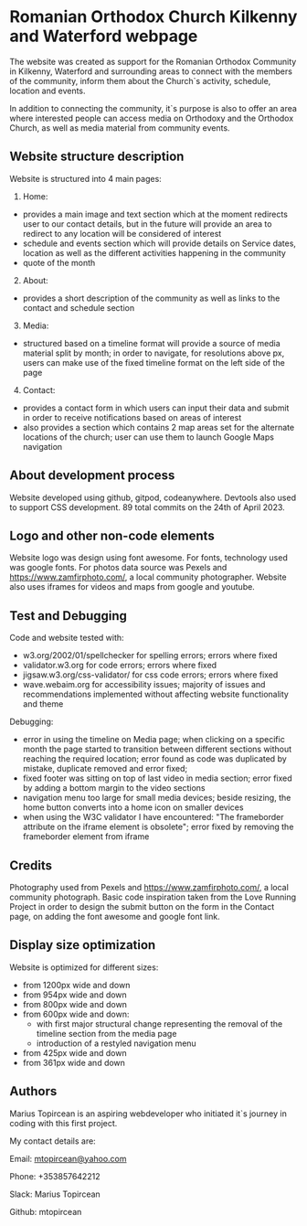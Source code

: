 
# Romanian Orthodox Church Kilkenny and Waterford webpage

The website was created as support for the Romanian Orthodox Community in Kilkenny, Waterford and surrounding areas to connect with the members of the community, inform them about the Church`s activity, schedule, location and events.

In addition to connecting the community, it`s purpose is also to offer an area where interested people can access media on Orthodoxy and the Orthodox Church, as well as media material from community events.



## Website structure description
Website is structured into 4 main pages:
1. Home:
* provides a main image and text section which at the moment redirects user to our contact details, but in the future will provide an area to redirect to any location will be considered of interest
* schedule and events section which will provide details on Service dates, location as well as the different activities happening in the community
* quote of the month

2. About:
* provides a short description of the community as well as links to the contact and schedule section

3. Media:
* structured based on a timeline format will provide a source of media material split by month; in order to navigate, for resolutions above px, users can make use of the fixed timeline format on the left side of the page

4. Contact:
* provides a contact form in which users can input their data and submit in order to receive notifications based on areas of interest
* also provides a section which contains 2 map areas set for the alternate locations of the church; user can use them to launch Google Maps navigation
## About development process
Website developed using github, gitpod, codeanywhere.
Devtools also used to support CSS development.
89 total commits on the 24th of April 2023.
## Logo and other non-code elements
Website logo was design using font awesome.
For fonts, technology used was google fonts.
For photos data source was Pexels and https://www.zamfirphoto.com/, a local community photographer.
Website also uses iframes for videos and maps from google and youtube.

## Test and Debugging
Code and website tested with:
* w3.org/2002/01/spellchecker for spelling errors; errors where fixed
* validator.w3.org for code errors; errors where fixed 
* jigsaw.w3.org/css-validator/ for css code errors; errors where fixed
* wave.webaim.org for accessibility issues; majority of issues and recommendations implemented without affecting website functionality and theme

Debugging:
* error in using the timeline on Media page; when clicking on a specific month the page started to transition between different sections without reaching the required location; error found as code was duplicated by mistake, duplicate removed and error fixed;
* fixed footer was sitting on top of last video in media section; error fixed by adding a bottom margin to the video sections
* navigation menu too large for small media devices; beside resizing, the home button converts into a home icon on smaller devices
* when using the W3C validator I have encountered: "The frameborder attribute on the iframe element is obsolete"; error fixed by removing the frameborder element from iframe
## Credits
Photography used from Pexels and https://www.zamfirphoto.com/, a local community photograph.
Basic code inspiration taken from the Love Running Project in order to design the submit button on the form in the Contact page, on adding the font awesome and google font link.
## Display size optimization
Website is optimized for different sizes:
* from 1200px wide and down
* from 954px wide and down
* from 800px wide and down
* from 600px wide and down: 
    * with first major structural change representing the removal of the timeline section from the media page
    * introduction of a restyled navigation menu
* from 425px wide and down
* from 361px wide and down
## Authors

Marius Topircean is an aspiring webdeveloper who initiated it`s journey in coding with this first project.

My contact details are:

Email: mtopircean@yahoo.com

Phone: +353857642212

Slack: Marius Topircean

Github: mtopircean

